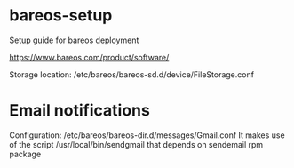 # bareos-setup
Setup guide for bareos deployment

https://www.bareos.com/product/software/

Storage location: /etc/bareos/bareos-sd.d/device/FileStorage.conf

# Email notifications

Configuration: /etc/bareos/bareos-dir.d/messages/Gmail.conf
It makes use of the script /usr/local/bin/sendgmail that depends on sendemail rpm package
